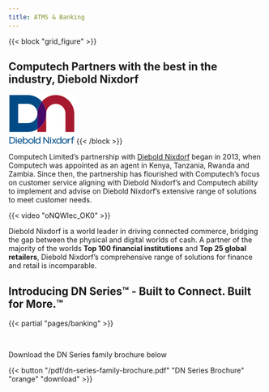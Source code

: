 ```yaml
---
title: ATMS & Banking
---
```

{{< block "grid_figure" >}}
## Computech Partners with the best in the industry, Diebold Nixdorf

[![Diebold Nixdorf](/images/dn-color-logo.svg)](https://www.dieboldnixdorf.com)
{{< /block >}}

Computech Limited’s partnership with [Diebold Nixdorf](https://www.dieboldnixdorf.com) began in 2013, when Computech was appointed as an agent in Kenya, Tanzania, Rwanda and Zambia. Since then, the partnership has flourished with Computech’s focus on customer service aligning with Diebold Nixdorf’s and Computech ability to implement and advise on Diebold Nixdorf’s extensive range of solutions to meet customer needs. 

{{< video "oNQWIec_OK0" >}}

Diebold Nixdorf is a world leader in driving connected commerce, bridging the gap between the physical and digital worlds of cash. A partner of the majority of the worlds __Top 100 financial institutions__ and __Top 25 global retailers__, Diebold Nixdorf’s comprehensive range of solutions for finance and retail is incomparable.

## Introducing DN Series™ - Built to Connect. Built for More.™

{{< partial "pages/banking" >}}

<br>

Download the DN Series family brochure below

{{< button "/pdf/dn-series-family-brochure.pdf" "DN Series Brochure" "orange" "download" >}}
